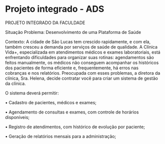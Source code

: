 # Projeto integrado - ADS
PROJETO INTEGRADO DA FACULDADE

Situação Problema: Desenvolvimento de uma Plataforma de Saúde

Contexto:
A cidade de São Lucas tem crescido rapidamente, e com ela, também cresceu a demanda por serviços de saúde
de qualidade. A Clínica Vida+, especializada em atendimentos médicos e exames laboratoriais, está
enfrentando dificuldades para organizar suas rotinas: agendamentos são feitos manualmente, os médicos não
conseguem acompanhar os históricos dos pacientes de forma eficiente e, frequentemente, há erros nas
cobranças e nos relatórios.
Preocupada com esses problemas, a diretora da clínica, Sra. Helena, decide contratar você para criar
um sistema de gestão da clínica.

O sistema deverá permitir:

• Cadastro de pacientes, médicos e exames;

• Agendamento de consultas e exames, com controle de horários disponíveis;

• Registro de atendimentos, com histórico de evolução por paciente;

• Geração de relatórios mensais para a administração;
